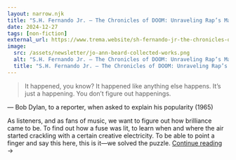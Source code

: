 ```yaml
---
layout: narrow.njk
title: "S.H. Fernando Jr. – The Chronicles of DOOM: Unraveling Rap’s Masked Iconoclast (2024)"
date: 2024-12-27
tags: [non-fiction]
external_url: https://www.trema.website/sh-fernando-jr-the-chronicles-of-doom/
image:
  src: /assets/newsletter/jo-ann-beard-collected-works.png
  alt: "S.H. Fernando Jr. – The Chronicles of DOOM: Unraveling Rap’s Masked Iconoclast (2024)"
  title: "S.H. Fernando Jr. – The Chronicles of DOOM: Unraveling Rap’s Masked Iconoclast (2024)"
---
```


> It happened, you know? It happened like anything else happens. It’s just a happening. You don’t figure out happenings.

<span class="uppercase font-sans text-sm mt-0 font-medium tracking-wide text-black/50 dark:text-white/30">— Bob Dylan, to a reporter, when asked to explain his popularity (1965)</span>

As listeners, and as fans of music, we want to figure out how brilliance came to be. To find out how a fuse was lit, to learn when and where the air started crackling with a certain creative electricity. To be able to point a finger and say this here, this is it—we solved the puzzle. <a href="{{ external_url }}" title="Read my recommendation for The Chronicles of DOOM: Unraveling Rap's Masked Iconoclast by S.H. Fernando Jr." rel="external" target="_blank">Continue reading</a> →